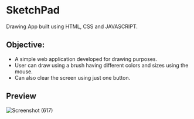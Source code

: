 # SketchPad
Drawing App built using HTML, CSS and JAVASCRIPT.
## Objective:
* A simple web application developed for drawing purposes.
* User can draw using a brush having different colors and sizes using the mouse.
* Can also clear the screen using just one button.

## Preview
![Screenshot (617)](https://user-images.githubusercontent.com/67237126/166204051-79f11de9-ede7-4a94-b316-2eb7940fdd76.png)
